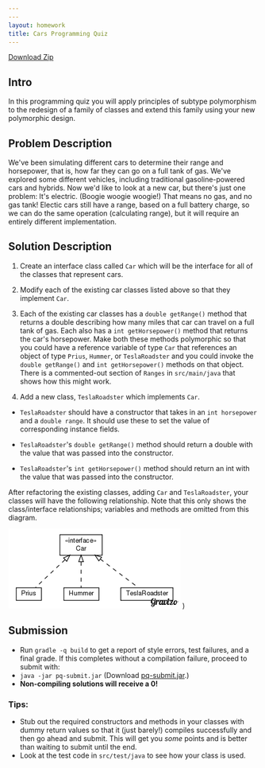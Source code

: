 ```yaml
---
---
layout: homework
title: Cars Programming Quiz
---
```


[Download Zip](pq-cars.zip)

## Intro

In this programming quiz you will apply principles of subtype polymorphism to
the redesign of a family of classes and extend this family using your new
polymorphic design.

## Problem Description

We've been simulating different cars to determine their range and horsepower,
that is, how far they can go on a full tank of gas. We've explored some
different vehicles, including traditional gasoline-powered cars and hybrids.
Now we'd like to look at a new car, but there's just one problem: It's
electric. (Boogie woogie woogie!) That means no gas, and no gas tank!  Electic
cars still have a range, based on a full battery charge, so we can do the same
operation (calculating range), but it will require an entirely different
implementation.

## Solution Description

1. Create an interface class called ``Car`` which will be the interface for all
of the classes that represent cars.

2. Modify each of the existing car classes listed above so that they implement
``Car``.

4. Each of the existing car classes has a ``double getRange()`` method that
returns a double describing how many miles that car can travel on a full tank
of gas. Each also has a ``int getHorsepower()`` method that returns the car's
horsepower. Make both these methods polymorphic so that you could have a
reference variable of type ``Car`` that references an object of type ``Prius``,
``Hummer``, or ``TeslaRoadster`` and you could invoke the ``double getRange()``
and ``int getHorsepower()`` methods on that object. There is a commented-out
section of ``Ranges`` in ``src/main/java`` that shows how this might work.

5. Add a new class, ``TeslaRoadster`` which implements ``Car``.

 - ``TeslaRoadster`` should have a constructor that takes in an `int horsepower`
    and a `double range`. It should use these to set the value of corresponding
    instance fields.

 - ``TeslaRoadster``'s ``double getRange()`` method should return a double with
   the value that was passed into the constructor.

 - ``TeslaRoadster``'s ``int getHorsepower()`` method should return an int with
   the value that was passed into the constructor.


After refactoring the existing classes, adding `Car` and `TeslaRoadster`, your
classes will have the following relationship. Note that this only shows the
class/interface relationships; variables and methods are omitted from this
diagram.

![UML Diagram of classes Prius, Hummer, and TeslaRoadster that each implement interface Car](g.png)
)


## Submission
- Run `gradle -q build` to get a report of style errors, test failures, and a final grade. If this completes without a compilation failure, proceed to submit with:
- `java -jar pq-submit.jar` (Download [pq-submit.jar](pq-submit.jar).)
- **Non-compiling solutions will receive a 0!**


### Tips:
- Stub out the required constructors and methods in your classes with dummy return values so that it (just barely!) compiles successfully and then go ahead and submit. This will get you *some* points and is better than waiting to submit until the end.
- Look at the test code in `src/test/java` to see how your class is used.
